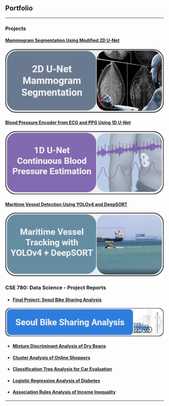 ## Portfolio

---

### Projects 

#### [Mammogram Segmentation Using Modified 2D U-Net](/DDSM_Segmentation.html)
[<img src="images/Mamo.png?raw=true"/>](/DDSM_Segmentation.html)

#### [Blood Pressure Encoder from ECG and PPG Using 1D U-Net](/BPUnet.md)
[<img src="images/BP.png?raw=true"/>](/BPUnet.md)

#### [Maritime Vessel Detection Using YOLOv4 and DeepSORT](/BoatID.md)
[<img src="images/BoatID.png?raw=true"/>](/BoatID.md)

<!---
---
[Project 2 Title](/pdf/sample_presentation.pdf)
<img src="images/dummy_thumbnail.jpg?raw=true"/>

---
[Project 3 Title](http://example.com/)
<img src="images/dummy_thumbnail.jpg?raw=true"/>

---

--->

### CSE 780: Data Science - Project Reports

- #### [Final Project: Seoul Bike Sharing Analysis](/pdf/CSE780/CSE780_Final_Project.pdf)
[<img src="images/Bike.png?raw=true"/>](/pdf/CSE780/CSE780_Final_Project.pdf)
- #### [Mixture Discriminant Analysis of Dry Beans](/pdf/CSE780/CSE780_Assignment_5.pdf)
- #### [Cluster Analysis of Online Shoppers](/pdf/CSE780/CSE780_Assignment_4.pdf)
- #### [Classification Tree Analysis for Car Evaluation](/pdf/CSE780/CSE780_Assignment_3.pdf)
- #### [Logistic Regression Analysis of Diabetes](/pdf/CSE780/CSE780_Assignment_2.pdf)
- #### [Association Rules Analysis of Income Inequality](/pdf/CSE780/CSE780_Assignment_1.pdf)

---
